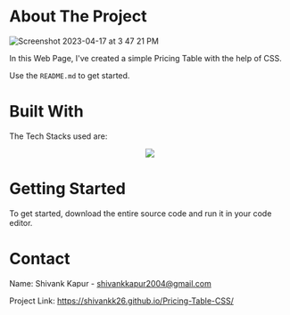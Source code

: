 <!-- ABOUT THE PROJECT -->
# About The Project
![Screenshot 2023-04-17 at 3 47 21 PM](https://user-images.githubusercontent.com/115289871/235347212-95ab1491-6429-4dfe-919d-db82f760eb3b.png)




In this Web Page, I've created a simple Pricing Table with the help of CSS.

Use the `README.md` to get started.



<!-- BUILT WITH -->
# Built With

The Tech Stacks used are:

<div align="center">
<a href="https://skillicons.dev">
    <img src="https://skillicons.dev/icons?i=html,css" />
</a>
</div>



<!-- GETTING STARTED -->
# Getting Started
To get started, download the entire source code and run it in your code editor.

  
<!-- CONTACT -->
# Contact

Name: Shivank Kapur - shivankkapur2004@gmail.com

Project Link: https://shivankk26.github.io/Pricing-Table-CSS/
